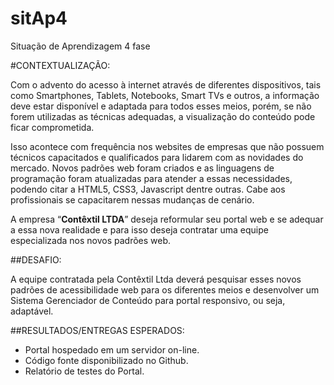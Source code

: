 sitAp4
======

Situação de Aprendizagem 4 fase 

#CONTEXTUALIZAÇÃO: 
  
  Com o advento do acesso à internet através de diferentes dispositivos, tais como Smartphones, Tablets, Notebooks, Smart TVs e outros, a informação deve estar disponível e adaptada para todos esses meios, porém, se não forem utilizadas as técnicas adequadas, a visualização do conteúdo pode ficar comprometida. 
  
  Isso acontece com frequência nos websites de empresas que não possuem técnicos capacitados e qualificados para lidarem com as novidades do mercado. Novos padrões web foram criados e as linguagens de programação foram atualizadas para atender a essas necessidades, podendo citar a HTML5, CSS3, Javascript dentre outras. Cabe aos profissionais se capacitarem nessas mudanças de cenário. 
  
  A empresa “**Contêxtil LTDA**” deseja reformular seu portal web e se adequar a essa nova realidade e para isso deseja contratar uma equipe especializada nos novos padrões web.
  
  ##DESAFIO: 
  
  A equipe contratada pela Contêxtil Ltda deverá pesquisar esses novos padrões de acessibilidade web para os diferentes meios e desenvolver um Sistema Gerenciador de Conteúdo para portal responsivo, ou seja, adaptável.
  
  ##RESULTADOS/ENTREGAS ESPERADOS:
  
  * Portal hospedado em um servidor on-line.  
  * Código fonte disponibilizado no Github.  
  * Relatório de testes do Portal.
  

  
